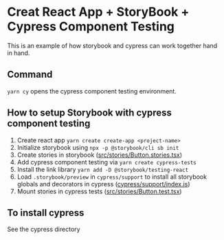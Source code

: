 # Creat React App + StoryBook + Cypress Component Testing

This is an example of how storybook and cypress can work together hand in hand.

## Command

`yarn cy` opens the cypress component testing environment.

## How to setup Storybook with cypress component testing

1. Create react app `yarn create create-app <project-name>`
2. Initialize storybook using `npx -p @storybook/cli sb init`
3. Create stories in storybook ([src/stories/Button.stories.tsx](src/stories/Button.stories.tsx))
4. Add cypress component testing via `yarn create cypress-tests`
5. Install the link library `yarn add -D @storybook/testing-react`
6. Load `.storybook/preview` in `cypress/support` to install all storybook globals and decorators in cypress ([cypress/support/index.js](cypress/support/index.js))
7. Mount stories in cypress tests ([src/stories/Button.test.tsx](src/stories/Button.test.tsx))

## To install cypress

See the cypress directory
